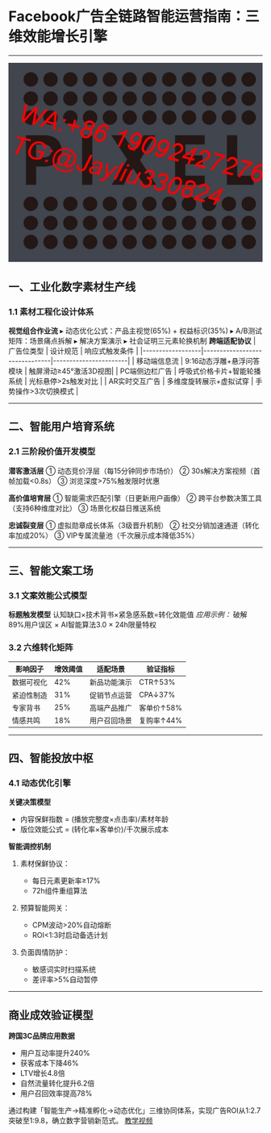 
# Facebook广告全链路智能运营指南：三维效能增长引擎

---
![替代文字](微信图片_20250328135404.jpg)
## 一、工业化数字素材生产线
### 1.1 素材工程化设计体系
**视觉组合作业流**
▸ 动态优化公式：产品主视觉(65%) + 权益标识(35%)
▸ A/B测试矩阵：场景痛点拆解 ▸ 解决方案演示 ▸ 社会证明三元素轮换机制
**跨端适配协议**
| 广告位类型       | 设计规范                      | 响应式触发条件        |
|------------------|-------------------------------|-----------------------|
| 移动端信息流     | 9:16动态浮雕+悬浮问答模块     | 触屏滑动≥45°激活3D视图|
| PC端侧边栏广告   | 呼吸式价格卡片+智能轮播系统   | 光标悬停>2s触发对比   |
| AR实时交互广告   | 多维度旋转展示+虚拟试穿       | 手势操作>3次切换模式  |

---

## 二、智能用户培育系统
### 2.1 三阶段价值开发模型
**潜客激活层**
① 动态竞价浮层（每15分钟同步市场价）
② 30s解决方案视频（首帧加载<0.8s）
③ 浏览深度>75%触发限时优惠

**高价值培育层**
① 智能需求匹配引擎（日更新用户画像）
② 跨平台参数决策工具（支持6种维度对比）
③ 场景化权益日推送系统

**忠诚裂变层**
① 虚拟勋章成长体系（3级晋升机制）
② 社交分销加速通道（转化率加成20%）
③ VIP专属流量池（千次展示成本降低35%）

---

## 三、智能文案工场
### 3.1 文案效能公式模型
**标题触发模型**
认知缺口×技术背书×紧急感系数=转化效能值
*应用示例：*
破解89%用户误区 × AI智能算法3.0 × 24h限量特权

### 3.2 六维转化矩阵
| 影响因子        | 增效阈值 | 适配场景          | 验证指标             |
|-----------------|----------|-------------------|----------------------|
| 数据可视化      | 42%      | 新品功能演示      | CTR↑53%             |
| 紧迫性制造      | 31%      | 促销节点运营      | CPA↓37%             |
| 专家背书        | 25%      | 高端产品推广      | 客单价↑58%          |
| 情感共鸣        | 18%      | 用户召回场景      | 复购率↑44%          |

---

## 四、智能投放中枢
### 4.1 动态优化引擎
**关键决策模型**
- 内容保鲜指数 = (播放完整度×点击率)/素材年龄
- 版位效能公式 = (转化率×客单价)/千次展示成本

**智能调控机制**

1. 素材保鲜协议：
   - 每日元素更新率≥17%
   - 72h组件重组算法

2. 预算智能网关：
   - CPM波动>20%自动熔断
   - ROI<1:3时启动备选计划

3. 负面舆情防护：
   - 敏感词实时扫描系统
   - 差评率>5%自动暂停


---

## 商业成效验证模型
**跨国3C品牌应用数据**
- 用户互动率提升240%
- 获客成本下降46%
- LTV增长4.8倍
- 自然流量转化提升6.2倍
- 用户召回效率提高78%

通过构建「智能生产→精准孵化→动态优化」三维协同体系，实现广告ROI从1:2.7突破至1:9.8，确立数字营销新范式。
[教学视频](https://youtube.com/shorts/JIc1wKUcFkk)
